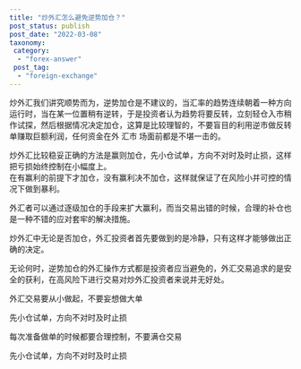 ```yaml
---
title: "炒外汇怎么避免逆势加仓？"
post_status: publish
post_date: "2022-03-08"
taxonomy:
 category: 
  - "forex-answer"
 post_tag: 
  - "foreign-exchange"
---
```


炒外汇我们讲究顺势而为，逆势加仓是不建议的，当汇率的趋势连续朝着一种方向运行时，当在某一位置稍有逆转，于是投资者认为趋势将要反转，立刻轻仓入市稍作试探，然后根据情况决定加仓，这算是比较理智的，不要盲目的利用逆市做反转单赚取巨额利润，任何资金在外 汇市 场面前都是不堪一击的。  

炒外汇比较稳妥正确的方法是赢则加仓，先小仓试单，方向不对时及时止损，这样把亏损始终控制在小幅度上。  
在有赢利的前提下才加仓，没有赢利决不加仓，这样就保证了在风险小并可控的情况下做到暴利。  

外汇者可以通过逐级加仓的手段来扩大赢利，而当交易出错的时候，合理的补仓也是一种不错的应对套牢的解决措施。  

炒外汇中无论是否加仓，外汇投资者首先要做到的是冷静，只有这样才能够做出正确的决定。  

无论何时，逆势加仓的外汇操作方式都是投资者应当避免的，外汇交易追求的是安全的获利，在高风险下进行交易对炒外汇投资者来说并无好处。  

外汇交易要从小做起，不要妄想做大单

先小仓试单，方向不对时及时止损

每次准备做单的时候都要合理控制，不要满仓交易

先小仓试单，方向不对时及时止损
